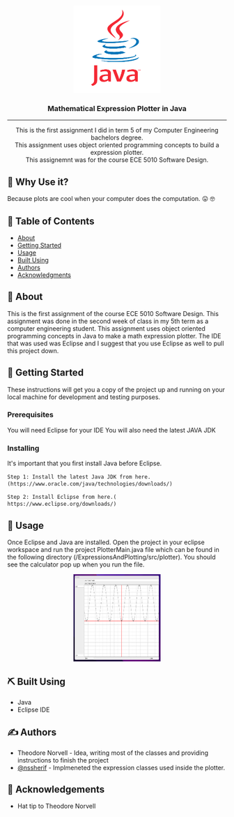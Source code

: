<p align="center">
  <a href="" rel="noopener">
 <img width=200px height=200px src="docs/assets/java-logo.png" alt="Project logo"></a>
</p>

<h3 align="center">Mathematical Expression Plotter in Java </h3>

---

<p align="center"> This is the first assignment I did in term 5 of my Computer Engineering bachelors degree.
    <br> This assignment uses object oriented programming concepts to build a expression plotter. 
    <br> This assignemnt was for the course ECE 5010 Software Design. 
</p>

## :thinking: Why Use it? 

Because plots are cool when your computer does the computation. :stuck_out_tongue: :nerd_face:

## 📝 Table of Contents

- [About](#about)
- [Getting Started](#getting_started)
- [Usage](#usage)
- [Built Using](#built_using)
- [Authors](#authors)
- [Acknowledgments](#acknowledgement)

## 🧐 About <a name = "about"></a>

This is the first assignment of the course ECE 5010 Software Design. This assignment was done in the second week of class in my 5th term as a computer engineering student. This assignment uses object oriented programming concepts in Java to make a math 
expression plotter. The IDE that was used was Eclipse and I suggest that you use Eclipse as well to pull this project down. 

## 🏁 Getting Started <a name = "getting_started"></a>

These instructions will get you a copy of the project up and running on your local machine for development and testing purposes.

### Prerequisites

You will need Eclipse for your IDE
You will also need the latest JAVA JDK

### Installing

It's important that you first install Java before Eclipse.  

```
Step 1: Install the latest Java JDK from here. (https://www.oracle.com/java/technologies/downloads/)
```

```
Step 2: Install Eclipse from here.( https://www.eclipse.org/downloads/)
```

## 🎈 Usage <a name="usage"></a>

Once Eclipse and Java are installed. Open the project in your eclipse workspace and run the project PlotterMain.java file which 
can be found in the following directory (/ExpressionsAndPlotting/src/plotter). You should see the calculator pop up when you run the file. 

<p align="center">
  <a href="" rel="noopener">
 <img width=200px height=200px src="docs/assets/plotter.png" alt="Project logo"></a>
</p>

## ⛏️ Built Using <a name = "built_using"></a>

- Java
- Eclipse IDE

## ✍️ Authors <a name = "authors"></a>

- Theodore Norvell - Idea, writing most of the classes and providing instructions to finish the project
- [@nssherif](https://github.com/nssherif) - Implmeneted the expression classes used inside the plotter. 

## 🎉 Acknowledgements <a name = "acknowledgement"></a>

- Hat tip to Theodore Norvell
